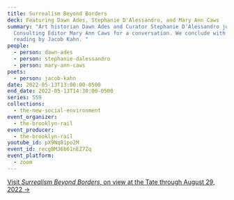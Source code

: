 ```yaml
---
title: Surrealism Beyond Borders
deck: Featuring Dawn Ades, Stephanie D'Alessandro, and Mary Ann Caws
summary: "Art historian Dawn Ades and Curator Stephanie D’Alessandro join Rail
  Consulting Editor Mary Ann Caws for a conversation. We conclude with a poetry
  reading by Jacob Kahn. "
people:
  - person: dawn-ades
  - person: stephanie-dalessandro
  - person: mary-ann-caws
poets:
  - person: jacob-kahn
date: 2022-05-13T13:00:00-0500
end_date: 2022-05-13T14:30:00-0500
series: 559
collections:
  - the-new-social-environment
event_organizer:
  - the-brooklyn-rail
event_producer:
  - the-brooklyn-rail
youtube_id: pX9Nq81po2M
event_id: recgBMJ6b61nEZ7Zq
event_platform:
  - zoom
---
```

[Visit *Surrealism Beyond Borders*, on view at the Tate through August 29, 2022 →](https://www.tate.org.uk/whats-on/tate-modern/surrealism-beyond-borders)